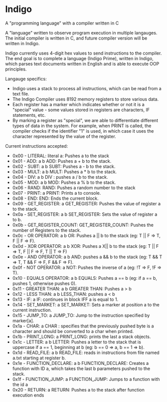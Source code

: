 # Indigo
A "programming language" with a compiler written in C

A "language" written to observe program execution in multiple langauges. The initial compiler is written in C, and future compiler version will be written in Indigo. 

Indigo currently uses 4-digit hex values to send instructions to the compiler. The end goal is to complete a language (Indigo Prime), written in Indigo, which parses text documents written in English and is able to execute OOP principles. 

Langauge specifics:

 * Indigo uses a stack to process all instructions, which can be read from a text file.
 * The Indigo Compiler uses 8192 memory registers to store various data.
 * Each register has a marker which indicates whether or not it is a "special" value - some values stored in registers are characters, IF statements, etc.
 * By marking a register as "special", we are able to differentiate different types of data in the system. For example, when PRINT is called, the compiler checks if the identifier "1" is used, in which case it uses the character represented by the value of the register.
 
Current instructions accepted:

 * 0x00 - LITERAL: literal a: Pushes a to the stack
 * 0x01 - ADD: a b ADD: Pushes a + b to the stack.
 * 0x02 - SUBT: a b SUBT: Pushes a - b to the stack.
 * 0x03 - MULT: a b MULT: Pushes a * b to the stack.
 * 0x04 - DIV:  a b DIV : pushes a / b to the stack.
 * 0x05 - MOD: a b MOD: Pushes a % b to the stack.
 * 0x06 - RAND: RAND: Pushes a random number to the stack
 * 0x07 - PRINT: a PRINT: Prints a to console.
 * 0x08 - END: END: Ends the current block.
 * 0x09 - GET_REGISTER: a GET_REGISTER: Pushes the value of register a to the stack.
 * 0x0a - SET_REGISTER: a b SET_REGISTER: Sets the value of register a to b.
 * 0x0b - GET_REGISTER_COUNT: GET_REGISTER_COUNT: Pushes the number of Registers to the stack.
 * 0x0c - OR OPERATOR: a b OR: Pushes a || b to the stack (eg: T || F => T, F || F => F).
 * 0x0d - XOR OPERATOR: a b XOR: Pushes a X|| b to the stack (eg: T || F => T, F || F => F, T || T => F)
 * 0x0e - AND OPERATOR: a b AND: pushes a && b to the stack (eg: T && T => T, T && F => F, F && F => F).
 * 0x0f - NOT OPERATOR: a NOT: Pushes the inverse of a (eg: !T => F, !F => T).
 * 0x10 - EQUALS OPERATOR: a b EQUALS: Pushes a == b (eg: if a == b, pushes 1, otherwise pushes 0).
 * 0x11 - GREATER THAN: a b GREATER THAN: Pushes a > b
 * 0x12 - LESS THAN: a b LESS_THAN: pushes a < b
 * 0x13 - IF: a IF: continues in block IFF a is equal to 1.
 * 0x14 - SET_MARKET: a SET_MARKET: Sets a marker at position a to the current instruction.
 * 0x15 - JUMP_TO: a JUMP_TO: Jump to the instruction specified by marker[a].
 * 0x1a - CHAR: a CHAR : specifies that the previously pushed byte is a character and should be converted to a char when printed.
 * 0x1b - PRINT_LONG: a PRINT_LONG: prints the last a stack objects.
 * 0x1c - LETTER: a b LETTER: Pushes a letter to the stack that is uppercase if a == 1, beginning at b (eg: b == 0 => a, b == 1 => b).
 * 0x1d - READ_FILE: a b READ_FILE: reads in instructions from file named a.txt starting at register b.
 * 0x1e - FUNCTION_DECLARE: a b FUNCTION_DECLARE: Creates a function with ID a, which takes the last b parameters pushed to the stack.
 * 0x1f - FUNCTION_JUMP: a FUNCTION_JUMP: Jumps to a function with the id a
 * 0x20 - RETURN: a RETURN: Pushes a to the stack after function execution ends
